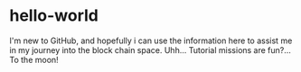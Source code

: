 # hello-world
I'm new to GitHub, and hopefully i can use the information here to assist me in my journey into the block chain space.
Uhh... Tutorial missions are fun?... To the moon!
